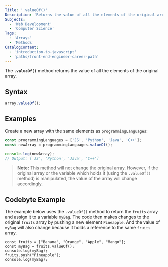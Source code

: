 ```yaml
---
Title: '.valueOf()'
Description: 'Returns the value of all the elements of the original array.'
Subjects:
  - 'Web Development'
  - 'Computer Science'
Tags:
  - 'Arrays'
  - 'Methods'
CatalogContent:
  - 'introduction-to-javascript'
  - 'paths/front-end-engineer-career-path'
---
```


The **`.valueOf()`** method returns the value of all the elements of the original array.

## Syntax

```js
array.valueOf();
```

## Examples

Create a new array with the same elements as `programmingLanguages`:

```js
const programmingLanguages = ['JS', 'Python', 'Java', 'C++'];
const newArray = programmingLanguages.valueOf();

console.log(newArray);
// Output: ['JS', 'Python', 'Java', 'C++']
```

> **Note:** This method will not change the original array. However, if the original array or the variable which holds it (using the `.valueOf()` method) is manipulated, the value of the array will change accordingly.

## Codebyte Example

The example below uses the `.valueOf()` method to return the `fruits` array and assign it to a variable `myBag`. The code then makes changes to the original `fruits` array by pushing a new element `Pineapple`. And the value of `myBag` will also change because it holds a reference to the same `fruits` array.

```codebyte/js
const fruits = ["Banana", "Orange", "Apple", "Mango"];
const myBag = fruits.valueOf();
console.log(myBag);
fruits.push("Pineapple");
console.log(myBag);
```
